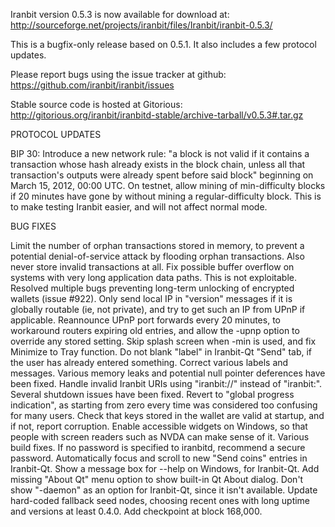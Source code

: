 Iranbit version 0.5.3 is now available for download at:
http://sourceforge.net/projects/iranbit/files/Iranbit/iranbit-0.5.3/

This is a bugfix-only release based on 0.5.1.
It also includes a few protocol updates.

Please report bugs using the issue tracker at github:
https://github.com/iranbit/iranbit/issues

Stable source code is hosted at Gitorious:
http://gitorious.org/iranbit/iranbitd-stable/archive-tarball/v0.5.3#.tar.gz

PROTOCOL UPDATES

BIP 30: Introduce a new network rule: "a block is not valid if it contains a transaction whose hash already exists in the block chain, unless all that transaction's outputs were already spent before said block" beginning on March 15, 2012, 00:00 UTC.
On testnet, allow mining of min-difficulty blocks if 20 minutes have gone by without mining a regular-difficulty block. This is to make testing Iranbit easier, and will not affect normal mode.

BUG FIXES

Limit the number of orphan transactions stored in memory, to prevent a potential denial-of-service attack by flooding orphan transactions. Also never store invalid transactions at all.
Fix possible buffer overflow on systems with very long application data paths. This is not exploitable.
Resolved multiple bugs preventing long-term unlocking of encrypted wallets
(issue #922).
Only send local IP in "version" messages if it is globally routable (ie, not private), and try to get such an IP from UPnP if applicable.
Reannounce UPnP port forwards every 20 minutes, to workaround routers expiring old entries, and allow the -upnp option to override any stored setting.
Skip splash screen when -min is used, and fix Minimize to Tray function.
Do not blank "label" in Iranbit-Qt "Send" tab, if the user has already entered something.
Correct various labels and messages.
Various memory leaks and potential null pointer deferences have been fixed.
Handle invalid Iranbit URIs using "iranbit://" instead of "iranbit:".
Several shutdown issues have been fixed.
Revert to "global progress indication", as starting from zero every time was considered too confusing for many users.
Check that keys stored in the wallet are valid at startup, and if not, report corruption.
Enable accessible widgets on Windows, so that people with screen readers such as NVDA can make sense of it.
Various build fixes.
If no password is specified to iranbitd, recommend a secure password.
Automatically focus and scroll to new "Send coins" entries in Iranbit-Qt.
Show a message box for --help on Windows, for Iranbit-Qt.
Add missing "About Qt" menu option to show built-in Qt About dialog.
Don't show "-daemon" as an option for Iranbit-Qt, since it isn't available.
Update hard-coded fallback seed nodes, choosing recent ones with long uptime and versions at least 0.4.0.
Add checkpoint at block 168,000.
